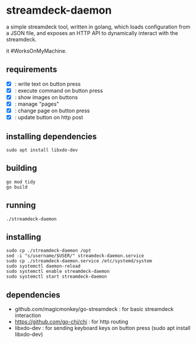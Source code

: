 # streamdeck-daemon

a simple streamdeck tool, written in golang, 
which loads configuration from a JSON file, 
and exposes an HTTP API to dynamically interact with the streamdeck.

it #WorksOnMyMachine.

## requirements

* [x] : write text on button press
* [x] : execute command on button press
* [x] : show images on buttons
* [x] : manage "pages"
* [x] : change page on button press
* [x] : update button on http post

## installing dependencies

```shell
sudo apt install libxdo-dev
```

## building

```shell
go mod tidy
go build
```

## running

```shell
./streamdeck-daemon
```

## installing

```shell
sudo cp ./streamdeck-daemon /opt
sed -i "s/username/$USER/" streamdeck-daemon.service
sudo cp ./streamdeck-daemon.service /etc/systemd/system
sudo systemctl daemon-reload
sudo systemctl enable streamdeck-daemon
sudo systemctl start streamdeck-daemon
```

## dependencies

* github.com/magicmonkey/go-streamdeck : for basic streamdeck interaction
* https://github.com/go-chi/chi : for http routing
* libxdo-dev : for sending keyboard keys on button press (sudo apt install libxdo-dev)
